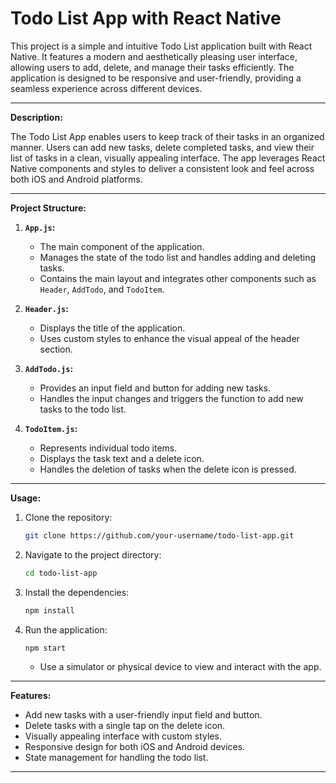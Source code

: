 # Todo List App with React Native

This project is a simple and intuitive Todo List application built with React Native. It features a modern and aesthetically pleasing user interface, allowing users to add, delete, and manage their tasks efficiently. The application is designed to be responsive and user-friendly, providing a seamless experience across different devices.

---

**Description:**

The Todo List App enables users to keep track of their tasks in an organized manner. Users can add new tasks, delete completed tasks, and view their list of tasks in a clean, visually appealing interface. The app leverages React Native components and styles to deliver a consistent look and feel across both iOS and Android platforms.

---

**Project Structure:**

1. **`App.js`:**
   - The main component of the application.
   - Manages the state of the todo list and handles adding and deleting tasks.
   - Contains the main layout and integrates other components such as `Header`, `AddTodo`, and `TodoItem`.

2. **`Header.js`:**
   - Displays the title of the application.
   - Uses custom styles to enhance the visual appeal of the header section.

3. **`AddTodo.js`:**
   - Provides an input field and button for adding new tasks.
   - Handles the input changes and triggers the function to add new tasks to the todo list.

4. **`TodoItem.js`:**
   - Represents individual todo items.
   - Displays the task text and a delete icon.
   - Handles the deletion of tasks when the delete icon is pressed.

---

**Usage:**

1. Clone the repository:
   ```bash
   git clone https://github.com/your-username/todo-list-app.git
   ```
2. Navigate to the project directory:
   ```bash
   cd todo-list-app
   ```
3. Install the dependencies:
   ```bash
   npm install
   ```
4. Run the application:
   ```bash
   npm start
   ```
   - Use a simulator or physical device to view and interact with the app.

---

**Features:**

- Add new tasks with a user-friendly input field and button.
- Delete tasks with a single tap on the delete icon.
- Visually appealing interface with custom styles.
- Responsive design for both iOS and Android devices.
- State management for handling the todo list.

---
